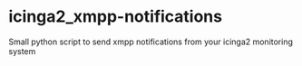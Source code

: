 # icinga2_xmpp-notifications
Small python script to send xmpp notifications from your icinga2 monitoring system
